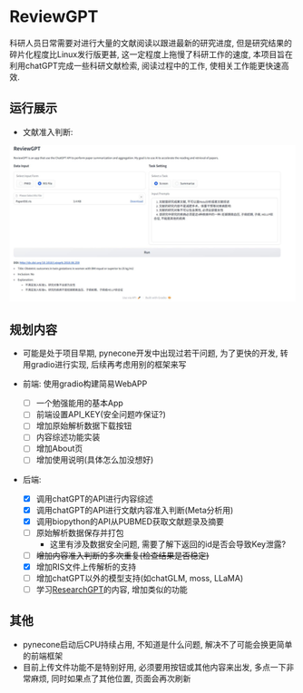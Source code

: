 # ReviewGPT

科研人员日常需要对进行大量的文献阅读以跟进最新的研究进度, 但是研究结果的碎片化程度比Linux发行版更甚, 这一定程度上拖慢了科研工作的速度, 本项目旨在利用chatGPT完成一些科研文献检索, 阅读过程中的工作, 使相关工作能更快速高效.

## 运行展示

- 文献准入判断:

<!-- ![run](img/run.gif) -->

![demo](img/demo.png)

## 规划内容


- 可能是处于项目早期, pynecone开发中出现过若干问题, 为了更快的开发, 转用gradio进行实现, 后续再考虑用别的框架来写

- 前端: 使用gradio构建简易WebAPP
  + [ ] 一个勉强能用的基本App
  + [ ] 前端设置API_KEY(安全问题咋保证?)
  + [ ] 增加原始解析数据下载按钮
  + [ ] 内容综述功能实装
  + [ ] 增加About页
  + [ ] 增加使用说明(具体怎么加没想好)
- 后端: 
  + [x] 调用chatGPT的API进行内容综述
  + [x] 调用chatGPT的API进行文献内容准入判断(Meta分析用)
  + [x] 调用biopython的API从PUBMED获取文献题录及摘要
  + [ ] 原始解析数据保存并打包
    * 这里有涉及数据安全问题, 需要了解下返回的id是否会导致Key泄露? 
  + [ ] ~~增加内容准入判断的多次重复(检查结果是否稳定)~~
  + [x] 增加RIS文件上传解析的支持
  + [ ] 增加chatGPT以外的模型支持(如chatGLM, moss, LLaMA)
  + [ ] 学习[ResearchGPT](https://github.com/mukulpatnaik/researchgpt)的内容, 增加类似的功能

## 其他

- pynecone启动后CPU持续占用, 不知道是什么问题, 解决不了可能会换更简单的前端框架
- 目前上传文件功能不是特别好用, 必须要用按钮或其他内容来出发, 多点一下非常麻烦, 同时如果点了其他位置, 页面会再次刷新